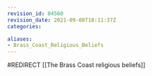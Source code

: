 ```yaml
---
revision_id: 84560
revision_date: 2021-09-08T18:11:37Z
categories:

aliases:
- Brass_Coast_Religious_Beliefs
---
```


#REDIRECT [[The Brass Coast religious beliefs]]